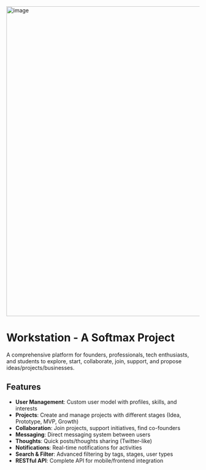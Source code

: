 <img width="1882" height="808" alt="image" src="https://github.com/user-attachments/assets/3119f3a6-e14c-406c-af7c-5b22b4f6c804" />

# Workstation - A Softmax Project

A comprehensive platform for founders, professionals, tech enthusiasts, and students to explore, start, collaborate, join, support, and propose ideas/projects/businesses.

## Features

- **User Management**: Custom user model with profiles, skills, and interests
- **Projects**: Create and manage projects with different stages (Idea, Prototype, MVP, Growth)
- **Collaboration**: Join projects, support initiatives, find co-founders
- **Messaging**: Direct messaging system between users
- **Thoughts**: Quick posts/thoughts sharing (Twitter-like)
- **Notifications**: Real-time notifications for activities
- **Search & Filter**: Advanced filtering by tags, stages, user types
- **RESTful API**: Complete API for mobile/frontend integration